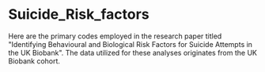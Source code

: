 # Suicide_Risk_factors
Here are the primary codes employed in the research paper titled "Identifying Behavioural and Biological Risk Factors for Suicide Attempts in the UK Biobank". The data utilized for these analyses originates from the UK Biobank cohort.
